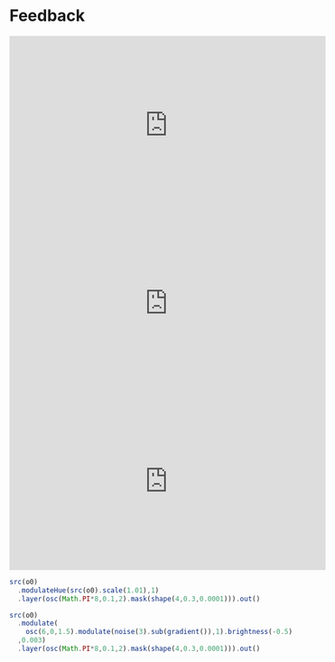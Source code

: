 Feedback
========

<iframe width="560" height="315" src="https://www.youtube.com/embed/m-Q7b82Y9Mk" title="YouTube video player" frameborder="0" allow="accelerometer; autoplay; clipboard-write; encrypted-media; gyroscope; picture-in-picture" allowfullscreen></iframe>

<iframe width="560" height="315" src="https://www.youtube.com/embed/U5Li6n_zKlE" title="YouTube video player" frameborder="0" allow="accelerometer; autoplay; clipboard-write; encrypted-media; gyroscope; picture-in-picture" allowfullscreen></iframe>

<iframe width="560" height="315" src="https://www.youtube.com/embed/ZpyZgq5YM6w" title="YouTube video player" frameborder="0" allow="accelerometer; autoplay; clipboard-write; encrypted-media; gyroscope; picture-in-picture" allowfullscreen></iframe>

```javascript
src(o0)
  .modulateHue(src(o0).scale(1.01),1)
  .layer(osc(Math.PI*8,0.1,2).mask(shape(4,0.3,0.0001))).out()
```

```javascript
src(o0)
  .modulate(
    osc(6,0,1.5).modulate(noise(3).sub(gradient()),1).brightness(-0.5)
  ,0.003)
  .layer(osc(Math.PI*8,0.1,2).mask(shape(4,0.3,0.0001))).out()
```
